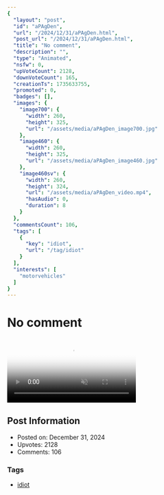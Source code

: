 ```yaml
---
{
  "layout": "post",
  "id": "aPAgDen",
  "url": "/2024/12/31/aPAgDen.html",
  "post_url": "/2024/12/31/aPAgDen.html",
  "title": "No comment",
  "description": "",
  "type": "Animated",
  "nsfw": 0,
  "upVoteCount": 2128,
  "downVoteCount": 165,
  "creationTs": 1735633755,
  "promoted": 0,
  "badges": [],
  "images": {
    "image700": {
      "width": 260,
      "height": 325,
      "url": "/assets/media/aPAgDen_image700.jpg"
    },
    "image460": {
      "width": 260,
      "height": 325,
      "url": "/assets/media/aPAgDen_image460.jpg"
    },
    "image460sv": {
      "width": 260,
      "height": 324,
      "url": "/assets/media/aPAgDen_video.mp4",
      "hasAudio": 0,
      "duration": 8
    }
  },
  "commentsCount": 106,
  "tags": [
    {
      "key": "idiot",
      "url": "/tag/idiot"
    }
  ],
  "interests": [
    "motorvehicles"
  ]
}
---
```


# No comment

<video controls playsinline loop muted poster="/assets/media/aPAgDen_image460.jpg">
  <source src="/assets/media/aPAgDen_video.mp4" type="video/mp4">
  Your browser does not support the video tag.
</video>

## Post Information

- Posted on: December 31, 2024
- Upvotes: 2128
- Comments: 106

### Tags

- [idiot](/tag/idiot)
